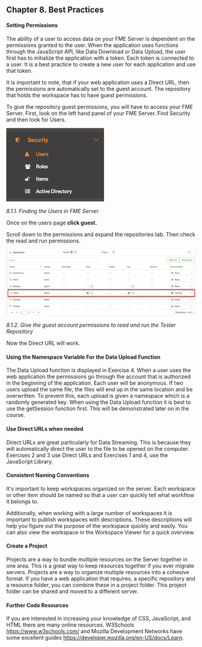 Chapter 8. Best Practices
-------------------------

#### Setting Permissions

The ability of a user to access data on your FME Server is dependent on the permissions granted to the user. When the application uses
functions through the JavaScript API, like Data Download or Data Upload,
the user first has to initialize the application with a token. Each
token is connected to a user. It is a best practice to create a new user
for each application and use that token.

It is important to note, that if your web application uses a
Direct URL, then the permissions are automatically set to the guest
account. The repository that holds the workspace has to have guest
permissions.

To give the repository guest permissions, you will have to access your FME Server. First, look on the left hand panel
of your FME Server. Find Security and then look for Users.

![](./Images/8.1.1.Users.png)


*8.1.1. Finding the Users in FME Server*

Once on the users page **click guest.**

Scroll down to the permissions and expand the repositories tab. Then
check the read and run permissions.

![](./Images/8.1.2.Permissions.png)

*8.1.2. Give the guest account permissions to read and run the Tester
Repository*

Now the Direct URL will work.

#### Using the Namespace Variable For the Data Upload Function

The Data Upload function is displayed in Exercise 4. When a user uses
the web application the permissions go through the account that is
authorized in the beginning of the application. Each user will be
anonymous. If two users upload the same file, the files will end up
in the same location and be overwritten. To prevent this, each upload is
given a namespace which is a randomly generated key. When using the Data
Upload function it is best to use the getSession function first. This will be demonstrated later on in the course.

#### Use Direct URLs when needed

Direct URLs are great particularly for Data Streaming. This is because
they will automatically direct the user to the file to be opened on the
computer. Exercises 2 and 3 use Direct URLs and Exercises 1 and
4, use the JavaScript Library.

#### Consistent Naming Conventions

 It's important to keep workspaces organized on the server. Each
workspace or other item should be named so that a user can quickly tell
what workflow it belongs to.

Additionally, when working with a large number of workspaces it is important to publish workspaces with descriptions. These descriptions will help you figure out the purpose of the workspace quickly and easily. You can also view the workspace in the Workspace Viewer for a quick overview.

#### Create a Project

Projects are a way to bundle multiple resources on the Server together
in one area. This is a great way to keep resources together if you ever
migrate servers. Projects are a way to organize multiple resources into a cohesive format. If you have a web application that requires, a specific repository and a resource folder, you can combine these in a project folder. This project folder can be shared and moved to a different server. 

#### Further Code Resources

If you are interested in increasing your knowledge of CSS, JavaScript, and HTML there are many online resources. W3Schools https://www.w3schools.com/ and Mozilla Development Networks have some excellent guides https://developer.mozilla.org/en-US/docs/Learn.
